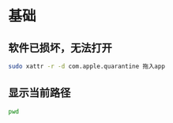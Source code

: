 # 基础

## 软件已损坏，无法打开

```sh
sudo xattr -r -d com.apple.quarantine 拖入app
```

## 显示当前路径

```sh
pwd
```
